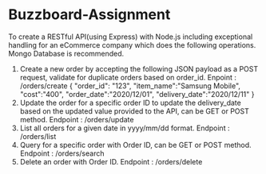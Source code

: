 # Buzzboard-Assignment

To create a RESTful API(using Express) with Node.js including exceptional handling for an
eCommerce company which does the following operations.
Mongo Database is recommended.
1. Create a new order by accepting the following JSON payload as a POST request, validate for
duplicate orders based on order_id.
Enpoint : /orders/create
{
"order_id": "123",
"item_name":"Samsung Mobile",
"cost":"400",
"order_date":"2020/12/01",
"delivery_date":"2020/12/11"
}
2. Update the order for a specific order ID to update the delivery_date based on the updated
value provided to the API, can be GET or POST method.
Endpoint : /orders/update
3. List all orders for a given date in yyyy/mm/dd format.
Endpoint : /orders/list
4. Query for a specific order with Order ID, can be GET or POST method.
Endpoint : /orders/search
5. Delete an order with Order ID.
Endpoint : /orders/delete
